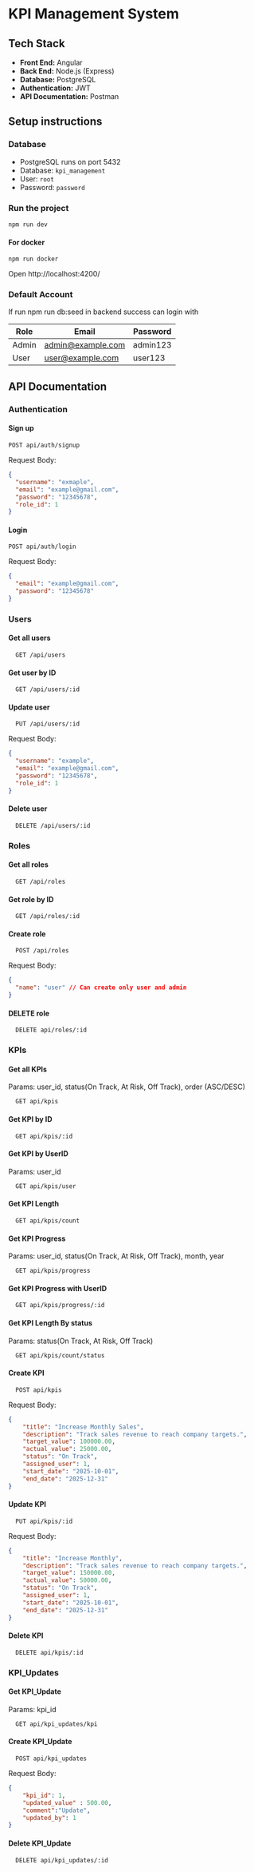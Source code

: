 # KPI Management System

## Tech Stack

- **Front End:** Angular  
- **Back End:** Node.js (Express)  
- **Database:** PostgreSQL  
- **Authentication:** JWT  
- **API Documentation:** Postman

## Setup instructions
### Database
- PostgreSQL runs on port 5432  
- Database: `kpi_management`  
- User: `root`  
- Password: `password`  

### Run the project
```
npm run dev
```

#### For docker
```
npm run docker
```

<!-- ### Back End
```
cd backend/
npm install
npm run db:migrate
npm run seed
npm run start
```

#### For Docker


**`backend/src/config/config.json`**:

Replace with

```json
{
  "development": {
    "username": "root",
    "password": "password",
    "database": "kpi_management",
    "host": "db",
    "port": 5432,
    "dialect": "postgres"
  },
  "test": {
    "username": "root",
    "password": "password",
    "database": "kpi_management",
    "host": "db",
    "port": 5432,
    "dialect": "postgres"
  },
  "production": {
    "username": "root",
    "password": "password",
    "database": "kpi_management",
    "host": "db",
    "port": 5432,
    "dialect": "postgres"
  }
}
```

**`backend/src/config/db.js`**:

Replace DATABASE_URL with

```
  const DATABASE_URL = "postgres://root:password@db:5432/kpi_management";
```

then

```
docker-compose up --build
docker exec -it node-app sh
npm run db:migrate
npm run db:seed
```

### Front End
```
cd frontend/
npm install
ng serve
```
#### For Docker

```
docker build -t kpi-frontend .
docker run -d -p 4200:80 kpi-frontend
``` -->
Open http://localhost:4200/ 



### Default Account

If run npm run db:seed in backend success can login with

| Role  | Email                                         | Password |
| ----- | --------------------------------------------- | -------- |
| Admin | [admin@example.com](mailto:admin@example.com) | admin123 |
| User  | [user@example.com](mailto:user@example.com)   | user123  |

## API Documentation

### Authentication

#### Sign up
```
POST api/auth/signup
```

Request Body:
```json
{
  "username": "exmaple",
  "email": "example@gmail.com",
  "password": "12345678",
  "role_id": 1
}
```

#### Login
```
POST api/auth/login
```

Request Body:
```json
{
  "email": "example@gmail.com",
  "password": "12345678"
}
```

### Users

#### Get all users
```
  GET /api/users
```

#### Get user by ID
```
  GET /api/users/:id
```

#### Update user
```
  PUT /api/users/:id
```

Request Body:
```json
{
  "username": "example",
  "email": "example@gmail.com",
  "password": "12345678",
  "role_id": 1
}
```

#### Delete user
```
  DELETE /api/users/:id
```

### Roles

#### Get all roles
```
  GET /api/roles
```

#### Get role by ID
```
  GET /api/roles/:id
```

#### Create role
```
  POST /api/roles
```
Request Body:
```json
{
  "name": "user" // Can create only user and admin
}
```

#### DELETE role
```
  DELETE api/roles/:id
```

### KPIs

#### Get all KPIs
Params: user_id, status(On Track, At Risk, Off Track), order (ASC/DESC)
```
  GET api/kpis
```

#### Get KPI by ID
```
  GET api/kpis/:id
```

#### Get KPI by UserID
Params: user_id
```
  GET api/kpis/user
```

#### Get KPI Length
```
  GET api/kpis/count
```

#### Get KPI Progress
Params: user_id, status(On Track, At Risk, Off Track), month, year
```
  GET api/kpis/progress
```

#### Get KPI Progress with UserID
```
  GET api/kpis/progress/:id
```

#### Get KPI Length By status
Params: status(On Track, At Risk, Off Track)
```
  GET api/kpis/count/status
```

#### Create KPI 
```
  POST api/kpis
```
Request Body:
```json
{
    "title": "Increase Monthly Sales",
    "description": "Track sales revenue to reach company targets.",
    "target_value": 100000.00,
    "actual_value": 25000.00,
    "status": "On Track",
    "assigned_user": 1,
    "start_date": "2025-10-01",
    "end_date": "2025-12-31"
}
```
#### Update KPI
```
  PUT api/kpis/:id
```
Request Body:
```json
{
    "title": "Increase Monthly",
    "description": "Track sales revenue to reach company targets.",
    "target_value": 150000.00,
    "actual_value": 50000.00,
    "status": "On Track",
    "assigned_user": 1,
    "start_date": "2025-10-01",
    "end_date": "2025-12-31"
}
```
#### Delete KPI
```
  DELETE api/kpis/:id
```

### KPI_Updates

#### Get KPI_Update
Params: kpi_id
```
  GET api/kpi_updates/kpi
```

#### Create KPI_Update
```
  POST api/kpi_updates
```
Request Body:
```json
{
    "kpi_id": 1,
    "updated_value" : 500.00,
    "comment":"Update",
    "updated_by": 1
}
```

#### Delete KPI_Update
```
  DELETE api/kpi_updates/:id
```
